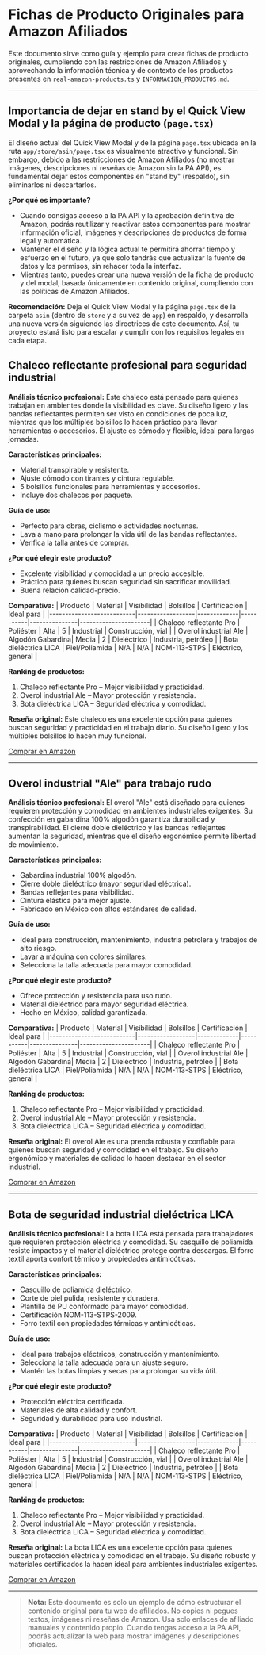 # Fichas de Producto Originales para Amazon Afiliados

Este documento sirve como guía y ejemplo para crear fichas de producto originales, cumpliendo con las restricciones de Amazon Afiliados y aprovechando la información técnica y de contexto de los productos presentes en `real-amazon-products.ts` y `INFORMACION_PRODUCTOS.md`.

---

## Importancia de dejar en stand by el Quick View Modal y la página de producto (`page.tsx`)

El diseño actual del Quick View Modal y de la página `page.tsx` ubicada en la ruta `app/store/asin/page.tsx` es visualmente atractivo y funcional. Sin embargo, debido a las restricciones de Amazon Afiliados (no mostrar imágenes, descripciones ni reseñas de Amazon sin la PA API), es fundamental dejar estos componentes en "stand by" (respaldo), sin eliminarlos ni descartarlos.

**¿Por qué es importante?**
- Cuando consigas acceso a la PA API y la aprobación definitiva de Amazon, podrás reutilizar y reactivar estos componentes para mostrar información oficial, imágenes y descripciones de productos de forma legal y automática.
- Mantener el diseño y la lógica actual te permitirá ahorrar tiempo y esfuerzo en el futuro, ya que solo tendrás que actualizar la fuente de datos y los permisos, sin rehacer toda la interfaz.
- Mientras tanto, puedes crear una nueva versión de la ficha de producto y del modal, basada únicamente en contenido original, cumpliendo con las políticas de Amazon Afiliados.

**Recomendación:**
Deja el Quick View Modal y la página `page.tsx` de la carpeta `asin` (dentro de `store` y a su vez de `app`) en respaldo, y desarrolla una nueva versión siguiendo las directrices de este documento. Así, tu proyecto estará listo para escalar y cumplir con los requisitos legales en cada etapa.


## Chaleco reflectante profesional para seguridad industrial

**Análisis técnico profesional:**
Este chaleco está pensado para quienes trabajan en ambientes donde la visibilidad es clave. Su diseño ligero y las bandas reflectantes permiten ser visto en condiciones de poca luz, mientras que los múltiples bolsillos lo hacen práctico para llevar herramientas o accesorios. El ajuste es cómodo y flexible, ideal para largas jornadas.

**Características principales:**
- Material transpirable y resistente.
- Ajuste cómodo con tirantes y cintura regulable.
- 5 bolsillos funcionales para herramientas y accesorios.
- Incluye dos chalecos por paquete.

**Guía de uso:**
- Perfecto para obras, ciclismo o actividades nocturnas.
- Lava a mano para prolongar la vida útil de las bandas reflectantes.
- Verifica la talla antes de comprar.

**¿Por qué elegir este producto?**
- Excelente visibilidad y comodidad a un precio accesible.
- Práctico para quienes buscan seguridad sin sacrificar movilidad.
- Buena relación calidad-precio.

**Comparativa:**
| Producto                  | Material         | Visibilidad | Bolsillos | Certificación | Ideal para           |
|---------------------------|------------------|-------------|-----------|---------------|----------------------|
| Chaleco reflectante Pro   | Poliéster        | Alta        | 5         | Industrial    | Construcción, vial   |
| Overol industrial Ale     | Algodón Gabardina| Media       | 2         | Dieléctrico   | Industria, petróleo  |
| Bota dieléctrica LICA     | Piel/Poliamida   | N/A         | N/A       | NOM-113-STPS  | Eléctrico, general   |

**Ranking de productos:**
1. Chaleco reflectante Pro – Mejor visibilidad y practicidad.
2. Overol industrial Ale – Mayor protección y resistencia.
3. Bota dieléctrica LICA – Seguridad eléctrica y comodidad.

**Reseña original:**
Este chaleco es una excelente opción para quienes buscan seguridad y practicidad en el trabajo diario. Su diseño ligero y los múltiples bolsillos lo hacen muy funcional.

[Comprar en Amazon](https://a.co/d/1dVFtHu)

---

## Overol industrial "Ale" para trabajo rudo

**Análisis técnico profesional:**
El overol "Ale" está diseñado para quienes requieren protección y comodidad en ambientes industriales exigentes. Su confección en gabardina 100% algodón garantiza durabilidad y transpirabilidad. El cierre doble dieléctrico y las bandas reflejantes aumentan la seguridad, mientras que el diseño ergonómico permite libertad de movimiento.

**Características principales:**
- Gabardina industrial 100% algodón.
- Cierre doble dieléctrico (mayor seguridad eléctrica).
- Bandas reflejantes para visibilidad.
- Cintura elástica para mejor ajuste.
- Fabricado en México con altos estándares de calidad.

**Guía de uso:**
- Ideal para construcción, mantenimiento, industria petrolera y trabajos de alto riesgo.
- Lavar a máquina con colores similares.
- Selecciona la talla adecuada para mayor comodidad.

**¿Por qué elegir este producto?**
- Ofrece protección y resistencia para uso rudo.
- Material dieléctrico para mayor seguridad eléctrica.
- Hecho en México, calidad garantizada.

**Comparativa:**
| Producto                  | Material         | Visibilidad | Bolsillos | Certificación | Ideal para           |
|---------------------------|------------------|-------------|-----------|---------------|----------------------|
| Chaleco reflectante Pro   | Poliéster        | Alta        | 5         | Industrial    | Construcción, vial   |
| Overol industrial Ale     | Algodón Gabardina| Media       | 2         | Dieléctrico   | Industria, petróleo  |
| Bota dieléctrica LICA     | Piel/Poliamida   | N/A         | N/A       | NOM-113-STPS  | Eléctrico, general   |

**Ranking de productos:**
1. Chaleco reflectante Pro – Mejor visibilidad y practicidad.
2. Overol industrial Ale – Mayor protección y resistencia.
3. Bota dieléctrica LICA – Seguridad eléctrica y comodidad.

**Reseña original:**
El overol Ale es una prenda robusta y confiable para quienes buscan seguridad y comodidad en el trabajo. Su diseño ergonómico y materiales de calidad lo hacen destacar en el sector industrial.

[Comprar en Amazon](https://a.co/d/7HU6S69)

---

## Bota de seguridad industrial dieléctrica LICA

**Análisis técnico profesional:**
La bota LICA está pensada para trabajadores que requieren protección eléctrica y comodidad. Su casquillo de poliamida resiste impactos y el material dieléctrico protege contra descargas. El forro textil aporta confort térmico y propiedades antimicóticas.

**Características principales:**
- Casquillo de poliamida dieléctrico.
- Corte de piel pulida, resistente y duradera.
- Plantilla de PU conformado para mayor comodidad.
- Certificación NOM-113-STPS-2009.
- Forro textil con propiedades térmicas y antimicóticas.

**Guía de uso:**
- Ideal para trabajos eléctricos, construcción y mantenimiento.
- Selecciona la talla adecuada para un ajuste seguro.
- Mantén las botas limpias y secas para prolongar su vida útil.

**¿Por qué elegir este producto?**
- Protección eléctrica certificada.
- Materiales de alta calidad y confort.
- Seguridad y durabilidad para uso industrial.

**Comparativa:**
| Producto                  | Material         | Visibilidad | Bolsillos | Certificación | Ideal para           |
|---------------------------|------------------|-------------|-----------|---------------|----------------------|
| Chaleco reflectante Pro   | Poliéster        | Alta        | 5         | Industrial    | Construcción, vial   |
| Overol industrial Ale     | Algodón Gabardina| Media       | 2         | Dieléctrico   | Industria, petróleo  |
| Bota dieléctrica LICA     | Piel/Poliamida   | N/A         | N/A       | NOM-113-STPS  | Eléctrico, general   |

**Ranking de productos:**
1. Chaleco reflectante Pro – Mejor visibilidad y practicidad.
2. Overol industrial Ale – Mayor protección y resistencia.
3. Bota dieléctrica LICA – Seguridad eléctrica y comodidad.

**Reseña original:**
La bota LICA es una excelente opción para quienes buscan protección eléctrica y comodidad en el trabajo. Su diseño robusto y materiales certificados la hacen ideal para ambientes industriales exigentes.

[Comprar en Amazon](https://a.co/d/5mZYaMM)

---

> **Nota:** Este documento es solo un ejemplo de cómo estructurar el contenido original para tu web de afiliados. No copies ni pegues textos, imágenes ni reseñas de Amazon. Usa solo enlaces de afiliado manuales y contenido propio. Cuando tengas acceso a la PA API, podrás actualizar la web para mostrar imágenes y descripciones oficiales.
